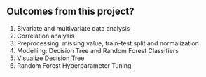 ## Outcomes from this project?
1. Bivariate and multivariate data analysis
2. Correlation analysis
3. Preprocessing: missing value, train-test split and normalization
4. Modelling: Decision Tree and Random Forest Classifiers
5. Visualize Decision Tree
6. Random Forest Hyperparameter Tuning
